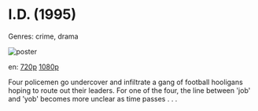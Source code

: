 # I.D. (1995)

Genres: crime, drama

![poster](http://image.tmdb.org/t/p/w500/9FsSUtjexq7h0lriE2wDJEOG4uT.jpg)

en:
  [720p](magnet:?xt=urn:btih:623748F5017478AE381D2D2003259DA99B4E0AF8&tr=udp://glotorrents.pw:6969/announce&tr=udp://tracker.opentrackr.org:1337/announce&tr=udp://torrent.gresille.org:80/announce&tr=udp://tracker.openbittorrent.com:80&tr=udp://tracker.coppersurfer.tk:6969&tr=udp://tracker.leechers-paradise.org:6969&tr=udp://p4p.arenabg.ch:1337&tr=udp://tracker.internetwarriors.net:1337)
  [1080p](magnet:?xt=urn:btih:07A3C2C191AC732C038D82B5691D8BC1CC67226B&tr=udp://glotorrents.pw:6969/announce&tr=udp://tracker.opentrackr.org:1337/announce&tr=udp://torrent.gresille.org:80/announce&tr=udp://tracker.openbittorrent.com:80&tr=udp://tracker.coppersurfer.tk:6969&tr=udp://tracker.leechers-paradise.org:6969&tr=udp://p4p.arenabg.ch:1337&tr=udp://tracker.internetwarriors.net:1337)
  


Four policemen go undercover and infiltrate a gang of football hooligans hoping to route out their leaders. For one of the four, the line between 'job' and 'yob' becomes more unclear as time passes . . .